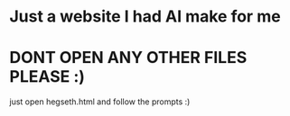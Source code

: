# Just a website I had AI make for me
# DONT OPEN ANY OTHER FILES PLEASE :)
just open hegseth.html and follow the prompts :)
